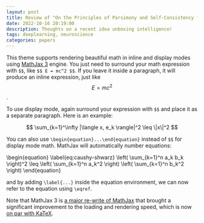 ```yaml
---
layout: post
title: Review of "On the Principles of Parsimony and Self-Consistency for the Emergence of Intelligence"
date: 2022-10-16 20:19:00
description: Thoughts on a recent idea unboxing intelligence! 
tags: deeplearning, neuroscience
categories: papers
---
```

This theme supports rendering beautiful math in inline and display modes using [MathJax 3](https://www.mathjax.org/) engine. You just need to surround your math expression with `$$`, like `$$ E = mc^2 $$`. If you leave it inside a paragraph, it will produce an inline expression, just like $$ E = mc^2 $$.

To use display mode, again surround your expression with `$$` and place it as a separate paragraph. Here is an example:

$$
\sum_{k=1}^\infty |\langle x, e_k \rangle|^2 \leq \|x\|^2
$$

You can also use `\begin{equation}...\end{equation}` instead of `$$` for display mode math.
MathJax will automatically number equations:

\begin{equation}
\label{eq:caushy-shwarz}
\left( \sum_{k=1}^n a_k b_k \right)^2 \leq \left( \sum_{k=1}^n a_k^2 \right) \left( \sum_{k=1}^n b_k^2 \right)
\end{equation}

and by adding `\label{...}` inside the equation environment, we can now refer to the equation using `\eqref`.

Note that MathJax 3 is [a major re-write of MathJax](https://docs.mathjax.org/en/latest/upgrading/whats-new-3.0.html) that brought a significant improvement to the loading and rendering speed, which is now [on par with KaTeX](http://www.intmath.com/cg5/katex-mathjax-comparison.php).
